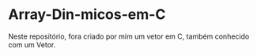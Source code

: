 # Array-Din-micos-em-C
Neste repositório, fora criado por mim um vetor em C, também conhecido com um Vetor.

